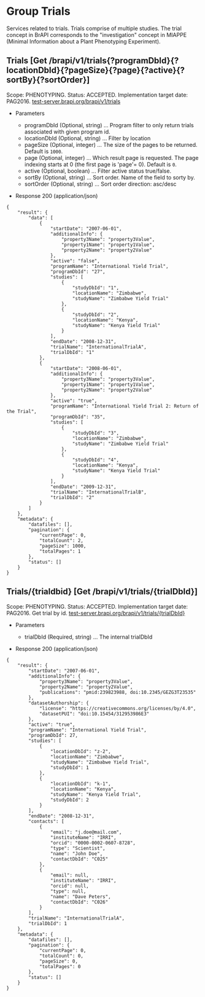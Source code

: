 
# Group Trials

Services related to trials. Trials comprise of multiple studies. The trial concept in BrAPI corresponds to the "investigation" concept in MIAPPE (Minimal Information about a Plant Phenotyping Experiment).




## Trials [Get /brapi/v1/trials{?programDbId}{?locationDbId}{?pageSize}{?page}{?active}{?sortBy}{?sortOrder}]

 Scope: PHENOTYPING. Status: ACCEPTED. Implementation target date: PAG2016.
<a href="https://test-server.brapi.org/brapi/v1/trials"> test-server.brapi.org/brapi/v1/trials</a> 

+ Parameters
    + programDbId (Optional, string) ... Program filter to only return trials associated with given program id.
    + locationDbId (Optional, string) ... Filter by location
    + pageSize (Optional, integer) ... The size of the pages to be returned. Default is `1000`.
    + page (Optional, integer) ... Which result page is requested. The page indexing starts at 0 (the first page is 'page'= 0). Default is `0`.
    + active (Optional, boolean) ... Filter active status true/false.
    + sortBy (Optional, string) ... Sort order. Name of the field to sorty by.
    + sortOrder (Optional, string) ... Sort order direction: asc/desc


+ Response 200 (application/json)
```
{
    "result": {
        "data": [
            {
                "startDate": "2007-06-01",
                "additionalInfo": {
                    "property3Name": "property3Value",
                    "property1Name": "property1Value",
                    "property2Name": "property2Value"
                },
                "active": "false",
                "programName": "International Yield Trial",
                "programDbId": "27",
                "studies": [
                    {
                        "studyDbId": "1",
                        "locationName": "Zimbabwe",
                        "studyName": "Zimbabwe Yield Trial"
                    },
                    {
                        "studyDbId": "2",
                        "locationName": "Kenya",
                        "studyName": "Kenya Yield Trial"
                    }
                ],
                "endDate": "2008-12-31",
                "trialName": "InternationalTrialA",
                "trialDbId": "1"
            },
            {
                "startDate": "2008-06-01",
                "additionalInfo": {
                    "property3Name": "property3Value",
                    "property1Name": "property1Value",
                    "property2Name": "property2Value"
                },
                "active": "true",
                "programName": "International Yield Trial 2: Return of the Trial",
                "programDbId": "35",
                "studies": [
                    {
                        "studyDbId": "3",
                        "locationName": "Zimbabwe",
                        "studyName": "Zimbabwe Yield Trial"
                    },
                    {
                        "studyDbId": "4",
                        "locationName": "Kenya",
                        "studyName": "Kenya Yield Trial"
                    }
                ],
                "endDate": "2009-12-31",
                "trialName": "InternationalTrialB",
                "trialDbId": "2"
            }
        ]
    },
    "metadata": {
        "datafiles": [],
        "pagination": {
            "currentPage": 0,
            "totalCount": 2,
            "pageSize": 1000,
            "totalPages": 1
        },
        "status": []
    }
}
```

## Trials/{trialdbid} [Get /brapi/v1/trials/{trialDbId}]

 Scope: PHENOTYPING. Status: ACCEPTED. Implementation target date: PAG2016.
Get trial by id.
<a href="https://test-server.brapi.org/brapi/v1/trials"> test-server.brapi.org/brapi/v1/trials/{trialDbId}</a> 

+ Parameters
    + trialDbId (Required, string) ... The internal trialDbId


+ Response 200 (application/json)
```
{
    "result": {
        "startDate": "2007-06-01",
        "additionalInfo": {
            "property3Name": "property3Value",
            "property2Name": "property2Value",
            "publications": "pmid:239823988, doi:10.2345/GEZG3T23535"
        },
        "datasetAuthorship": {
            "license": "https://creativecommons.org/licenses/by/4.0",
            "datasetPUI": "doi:10.15454/312953986E3"
        },
        "active": "true",
        "programName": "International Yield Trial",
        "programDbId": 27,
        "studies": [
            {
                "locationDbId": "z-2",
                "locationName": "Zimbabwe",
                "studyName": "Zimbabwe Yield Trial",
                "studyDbId": 1
            },
            {
                "locationDbId": "k-1",
                "locationName": "Kenya",
                "studyName": "Kenya Yield Trial",
                "studyDbId": 2
            }
        ],
        "endDate": "2008-12-31",
        "contacts": [
            {
                "email": "j.doe@mail.com",
                "instituteName": "IRRI",
                "orcid": "0000-0002-0607-8728",
                "type": "Scientist",
                "name": "John Doe",
                "contactDbId": "C025"
            },
            {
                "email": null,
                "instituteName": "IRRI",
                "orcid": null,
                "type": null,
                "name": "Dave Peters",
                "contactDbId": "C026"
            }
        ],
        "trialName": "InternationalTrialA",
        "trialDbId": 1
    },
    "metadata": {
        "datafiles": [],
        "pagination": {
            "currentPage": 0,
            "totalCount": 0,
            "pageSize": 0,
            "totalPages": 0
        },
        "status": []
    }
}
```
